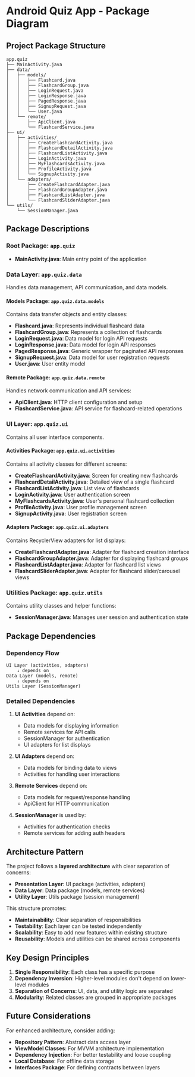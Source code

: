 # Android Quiz App - Package Diagram

## Project Package Structure

```
app.quiz
├── MainActivity.java
├── data/
│   ├── models/
│   │   ├── Flashcard.java
│   │   ├── FlashcardGroup.java
│   │   ├── LoginRequest.java
│   │   ├── LoginResponse.java
│   │   ├── PagedResponse.java
│   │   ├── SignupRequest.java
│   │   └── User.java
│   └── remote/
│       ├── ApiClient.java
│       └── FlashcardService.java
├── ui/
│   ├── activities/
│   │   ├── CreateFlashcardActivity.java
│   │   ├── FlashcardDetailActivity.java
│   │   ├── FlashcardListActivity.java
│   │   ├── LoginActivity.java
│   │   ├── MyFlashcardsActivity.java
│   │   ├── ProfileActivity.java
│   │   └── SignupActivity.java
│   └── adapters/
│       ├── CreateFlashcardAdapter.java
│       ├── FlashcardGroupAdapter.java
│       ├── FlashcardListAdapter.java
│       └── FlashcardSliderAdapter.java
└── utils/
    └── SessionManager.java
```

## Package Descriptions

### Root Package: `app.quiz`
- **MainActivity.java**: Main entry point of the application

### Data Layer: `app.quiz.data`
Handles data management, API communication, and data models.

#### Models Package: `app.quiz.data.models`
Contains data transfer objects and entity classes:
- **Flashcard.java**: Represents individual flashcard data
- **FlashcardGroup.java**: Represents a collection of flashcards
- **LoginRequest.java**: Data model for login API requests
- **LoginResponse.java**: Data model for login API responses
- **PagedResponse.java**: Generic wrapper for paginated API responses
- **SignupRequest.java**: Data model for user registration requests
- **User.java**: User entity model

#### Remote Package: `app.quiz.data.remote`
Handles network communication and API services:
- **ApiClient.java**: HTTP client configuration and setup
- **FlashcardService.java**: API service for flashcard-related operations

### UI Layer: `app.quiz.ui`
Contains all user interface components.

#### Activities Package: `app.quiz.ui.activities`
Contains all activity classes for different screens:
- **CreateFlashcardActivity.java**: Screen for creating new flashcards
- **FlashcardDetailActivity.java**: Detailed view of a single flashcard
- **FlashcardListActivity.java**: List view of flashcards
- **LoginActivity.java**: User authentication screen
- **MyFlashcardsActivity.java**: User's personal flashcard collection
- **ProfileActivity.java**: User profile management screen
- **SignupActivity.java**: User registration screen

#### Adapters Package: `app.quiz.ui.adapters`
Contains RecyclerView adapters for list displays:
- **CreateFlashcardAdapter.java**: Adapter for flashcard creation interface
- **FlashcardGroupAdapter.java**: Adapter for displaying flashcard groups
- **FlashcardListAdapter.java**: Adapter for flashcard list views
- **FlashcardSliderAdapter.java**: Adapter for flashcard slider/carousel views

### Utilities Package: `app.quiz.utils`
Contains utility classes and helper functions:
- **SessionManager.java**: Manages user session and authentication state

## Package Dependencies

### Dependency Flow
```
UI Layer (activities, adapters)
    ↓ depends on
Data Layer (models, remote)
    ↓ depends on
Utils Layer (SessionManager)
```

### Detailed Dependencies

1. **UI Activities** depend on:
   - Data models for displaying information
   - Remote services for API calls
   - SessionManager for authentication
   - UI adapters for list displays

2. **UI Adapters** depend on:
   - Data models for binding data to views
   - Activities for handling user interactions

3. **Remote Services** depend on:
   - Data models for request/response handling
   - ApiClient for HTTP communication

4. **SessionManager** is used by:
   - Activities for authentication checks
   - Remote services for adding auth headers

## Architecture Pattern

The project follows a **layered architecture** with clear separation of concerns:

- **Presentation Layer**: UI package (activities, adapters)
- **Data Layer**: Data package (models, remote services)
- **Utility Layer**: Utils package (session management)

This structure promotes:
- **Maintainability**: Clear separation of responsibilities
- **Testability**: Each layer can be tested independently
- **Scalability**: Easy to add new features within existing structure
- **Reusability**: Models and utilities can be shared across components

## Key Design Principles

1. **Single Responsibility**: Each class has a specific purpose
2. **Dependency Inversion**: Higher-level modules don't depend on lower-level modules
3. **Separation of Concerns**: UI, data, and utility logic are separated
4. **Modularity**: Related classes are grouped in appropriate packages

## Future Considerations

For enhanced architecture, consider adding:
- **Repository Pattern**: Abstract data access layer
- **ViewModel Classes**: For MVVM architecture implementation
- **Dependency Injection**: For better testability and loose coupling
- **Local Database**: For offline data storage
- **Interfaces Package**: For defining contracts between layers